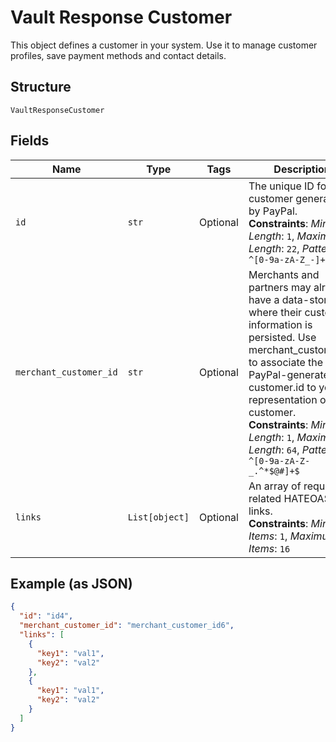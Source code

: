 
# Vault Response Customer

This object defines a customer in your system. Use it to manage customer profiles, save payment methods and contact details.

## Structure

`VaultResponseCustomer`

## Fields

| Name | Type | Tags | Description |
|  --- | --- | --- | --- |
| `id` | `str` | Optional | The unique ID for a customer generated by PayPal.<br>**Constraints**: *Minimum Length*: `1`, *Maximum Length*: `22`, *Pattern*: `^[0-9a-zA-Z_-]+$` |
| `merchant_customer_id` | `str` | Optional | Merchants and partners may already have a data-store where their customer information is persisted. Use merchant_customer_id to associate the PayPal-generated customer.id to your representation of a customer.<br>**Constraints**: *Minimum Length*: `1`, *Maximum Length*: `64`, *Pattern*: `^[0-9a-zA-Z-_.^*$@#]+$` |
| `links` | `List[object]` | Optional | An array of request-related HATEOAS links.<br>**Constraints**: *Minimum Items*: `1`, *Maximum Items*: `16` |

## Example (as JSON)

```json
{
  "id": "id4",
  "merchant_customer_id": "merchant_customer_id6",
  "links": [
    {
      "key1": "val1",
      "key2": "val2"
    },
    {
      "key1": "val1",
      "key2": "val2"
    }
  ]
}
```

